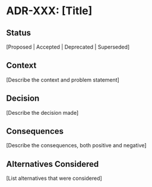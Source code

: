 # ADR-XXX: [Title]

## Status
[Proposed | Accepted | Deprecated | Superseded]

## Context
[Describe the context and problem statement]

## Decision
[Describe the decision made]

## Consequences
[Describe the consequences, both positive and negative]

## Alternatives Considered
[List alternatives that were considered]
